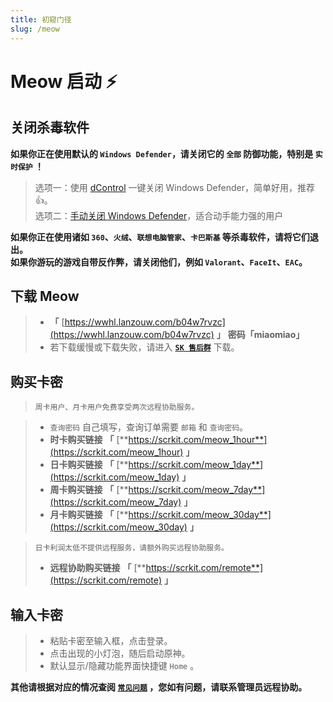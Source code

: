 ```yaml
---
title: 初窥门径
slug: /meow
---
```


<head>
  <meta charset="utf-8" />
  <meta name="description" content="Meow 官方教程，最全面的 Meow 中文参考文档。"/>
  <meta name="keywords" content="Meow,Genshin,原神辅助,原神外挂"/>
  <meta name="author" content="Meow,Genshin,原神辅助,原神外挂"/>
</head>

# Meow 启动 ⚡ 

## 关闭杀毒软件

**如果你正在使用默认的 `Windows Defender`，请关闭它的 `全部` 防御功能，特别是 `实时保护` ！**

>选项一：使用 [dControl](https://scrkit.com/uploads/dControl.zip) 一键关闭 Windows Defender，简单好用，推荐👍。  
>选项二：[手动关闭 Windows Defender](https://zhuanlan.zhihu.com/p/430289825)，适合动手能力强的用户

**如果你正在使用诸如 `360`、`火绒`、`联想电脑管家`、`卡巴斯基` 等杀毒软件，请将它们退出。**  
**如果你游玩的游戏自带反作弊，请关闭他们，例如 `Valorant`、`FaceIt`、`EAC`。**

## 下载 Meow

> + **「** [https://wwhl.lanzouw.com/b04w7rvzc](https://wwhl.lanzouw.com/b04w7rvzc) **」** **密码「miaomiao」**
> + 若下载缓慢或下载失败，请进入 [**`SK 售后群`**](https://scrkit.com/qqgroup) 下载。

## 购买卡密

> `周卡用户、月卡用户免费享受两次远程协助服务。`

> + `查询密码` 自己填写，查询订单需要 `邮箱` 和 `查询密码`。
> + **时卡购买链接** **「** [**https://scrkit.com/meow_1hour**](https://scrkit.com/meow_1hour) **」**
> + **日卡购买链接** **「** [**https://scrkit.com/meow_1day**](https://scrkit.com/meow_1day) **」**
> + **周卡购买链接** **「** [**https://scrkit.com/meow_7day**](https://scrkit.com/meow_7day) **」**
> + **月卡购买链接** **「** [**https://scrkit.com/meow_30day**](https://scrkit.com/meow_30day) **」**

> `日卡利润太低不提供远程服务，请额外购买远程协助服务。` 
> + **远程协助购买链接** **「** [**https://scrkit.com/remote**](https://scrkit.com/remote) **」**  

## 输入卡密

> + 粘贴卡密至输入框，点击登录。  
> + 点击出现的小灯泡，随后启动原神。  
> + 默认显示/隐藏功能界面快捷键 `Home` 。  

**其他请根据对应的情况查阅 [`常见问题`](./problem.md) ，您如有问题，请联系管理员远程协助。**